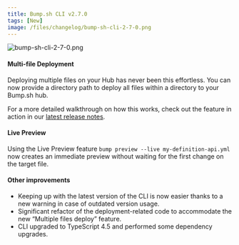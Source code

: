 ```yaml
---
title: Bump.sh CLI v2.7.0
tags: [New]
image: /files/changelog/bump-sh-cli-2-7-0.png
---
```


![bump-sh-cli-2-7-0.png](/files/changelog/bump-sh-cli-2-7-0.png)

#### Multi-file Deployment

Deploying multiple files on your Hub has never been this effortless. You can now provide a directory path to deploy all files within a directory to your Bump.sh hub.

For a more detailed walkthrough on how this works, check out the feature in action in our [latest release notes](https://github.com/bump-sh/cli/releases/tag/v2.7.0).

#### Live Preview

Using the Live Preview feature  `bump preview --live my-definition-api.yml` now creates an immediate preview without waiting for the first change on the target file.

#### Other improvements

- Keeping up with the latest version of the CLI is now easier thanks to a new warning in case of outdated version usage.
- Significant refactor of the deployment-related code to accommodate the new “Multiple files deploy” feature.
- CLI upgraded to TypeScript 4.5 and performed some dependency upgrades.
